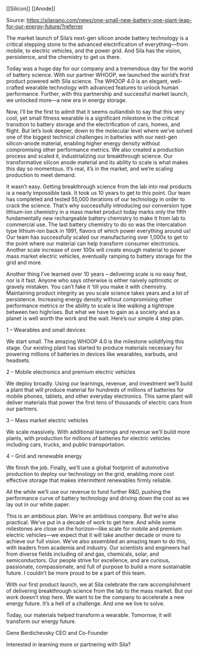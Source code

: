 [[Silicon]]
[[Anode]]

Source: https://silanano.com/news/one-small-new-battery-one-giant-leap-for-our-energy-future/?referrer

The market launch of Sila’s next-gen silicon anode battery technology is a critical stepping stone to the advanced electrification of everything—from mobile, to electric vehicles, and the power grid. And Sila has the vision, persistence, and the chemistry to get us there.

Today was a huge day for our company and a tremendous day for the world of battery science. With our partner WHOOP, we launched the world’s first product powered with Sila science. The WHOOP 4.0 is an elegant, well-crafted wearable technology with advanced features to unlock human performance. Further, with this partnership and successful market launch, we unlocked more—a new era in energy storage.

Now, I’ll be the first to admit that it seems outlandish to say that this very cool, yet small fitness wearable is a significant milestone in the critical transition to battery storage and the electrification of cars, homes, and flight. But let’s look deeper, down to the molecular level where we’ve solved one of the biggest technical challenges in batteries with our next-gen silicon-anode material, enabling higher energy density without compromising other performance metrics. We also created a production process and scaled it, industrializing our breakthrough science. Our transformative silicon anode material and its ability to scale is what makes this day so momentous. It’s real, it’s in the market, and we’re scaling production to meet demand. 

It wasn’t easy. Getting breakthrough science from the lab into real products is a nearly impossible task. It took us 10 years to get to this point. Our team has completed and tested 55,000 iterations of our technology in order to crack the science. That’s why successfully introducing our conversion type lithium-ion chemistry in a mass market product today marks only the fifth fundamentally new rechargeable battery chemistry to make it from lab to commercial use. The last battery chemistry to do so was the intercalation type lithium-ion back in 1991, flavors of which power everything around us! Our team has successfully scaled our manufacturing over 1,000x to get to the point where our material can help transform consumer electronics. Another scale increase of over 100x will create enough material to power mass market electric vehicles, eventually ramping to battery storage for the grid and more.

Another thing I’ve learned over 10 years – delivering scale is no easy feat, nor is it fast. Anyone who says otherwise is either naively optimistic or gravely mistaken. You can’t fake it ‘till you make it with chemistry. Maintaining product integrity as you scale science takes years and a lot of persistence. Increasing energy density without compromising other performance metrics or the ability to scale is like walking a tightrope between two highrises.  But what we have to gain as a society and as a planet is well worth the work and the wait. Here’s our simple 4 step plan.

1 – Wearables and small devices

We start small. The amazing WHOOP 4.0 is the milestone solidifying this stage. Our existing plant has started to produce materials necessary for powering millions of batteries in devices like wearables, earbuds, and headsets.

2 – Mobile electronics and premium electric vehicles

We deploy broadly. Using our learnings, revenue, and investment we’ll build a plant that will produce material for hundreds of millions of batteries for mobile phones, tablets, and other everyday electronics. This same plant will deliver materials that power the first tens of thousands of electric cars from our partners.

3 – Mass market electric vehicles

We scale massively. With additional learnings and revenue we’ll build more plants, with production for millions of batteries for electric vehicles including cars, trucks, and public transportation.

4 – Grid and renewable energy

We finish the job. Finally, we’ll use a global footprint of automotive production to deploy our technology on the grid, enabling more cost effective storage that makes intermittent renewables firmly reliable.

All the while we’ll use our revenue to fund further R&D, pushing the performance curve of battery technology and driving down the cost as we lay out in our white paper. 

This is an ambitious plan. We’re an ambitious company. But we’re also practical. We’ve put in a decade of work to get here. And while some milestones are close on the horizon—like scale for mobile and premium electric vehicles—we expect that it will take another decade or more to achieve our full vision. We’ve also assembled an amazing team to do this, with leaders from academia and industry. Our scientists and engineers hail from diverse fields including oil and gas, chemicals, solar, and semiconductors. Our people strive for excellence, and are curious, passionate, compassionate, and full of purpose to build a more sustainable future. I couldn’t be more proud to be a part of this team.

With our first product launch, we at Sila celebrate the rare accomplishment of delivering breakthrough science from the lab to the mass market. But our work doesn’t stop here. We want to be the company to accelerate a new energy future. It’s a hell of a challenge. And one we live to solve.

Today, our materials helped transform a wearable. Tomorrow, it will transform our energy future.

Gene Berdichevsky
CEO and Co-Founder

Interested in learning more or partnering with Sila?

